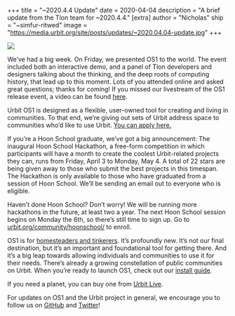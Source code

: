 +++
title = "~2020.4.4 Update"
date = 2020-04-04
description = "A brief update from the Tlon team for ~2020.4.4."
[extra]
author = "Nicholas"
ship = "~simfur-ritwed"
image = "https://media.urbit.org/site/posts/updates/~2020.04.04-update.jpg"
+++

![](https://media.urbit.org/site/posts/updates/~2020.04.04-update.jpg)

We’ve had a big week. On Friday, we presented OS1 to the world. The event included both an interactive demo, and a panel of Tlon developers and designers talking about the thinking, and the deep roots of computing history, that lead up to this moment. Lots of you attended online and asked great questions; thanks for coming! If you missed our livestream of the OS1 release event, a video can be found [here](https://www.youtube.com/watch?v=71ViyftPkGk).

Urbit OS1 is designed as a flexible, user-owned tool for creating and living in communities. To that end, we’re giving out sets of Urbit address space to communities who’d like to use Urbit. [You can apply here.](https://urbit.org/community/community-grants/)

If you’re a Hoon School graduate, we’ve got a big announcement: The inaugural Hoon School Hackathon, a free-form competition in which participants will have a month to create the coolest Urbit-related projects they can, runs from Friday, April 3 to Monday, May 4. A total of 22 stars are being given away to those who submit the best projects in this timespan. The Hackathon is only available to those who have graduated from a session of Hoon School. We’ll be sending an email out to everyone who is eligible.

Haven’t done Hoon School? Don’t worry! We will be running more hackathons in the future, at least two a year. The next Hoon School session begins on Monday the 6th, so there’s still time to sign up. Go to [urbit.org/community/hoonschool/](https://urbit.org/community/hoonschool/) to enroll.

OS1 is for [homesteaders and tinkerers](https://urbit.org/understanding-urbit/roadmap/). It’s profoundly new. It’s not our final destination, but it’s an important and foundational tool for getting there. And it’s a big leap towards allowing individuals and communities to use it for their needs. There’s already a growing constellation of public communities on Urbit. When you’re ready to launch OS1, check out our [install guide](https://urbit.org/getting-started/).

If you need a planet, you can buy one from [Urbit Live](https://urbit.live).

For updates on OS1 and the Urbit project in general, we encourage you to follow us on [GitHub](https://github.com/urbit) and [Twitter](https://twitter.com/urbit)!
